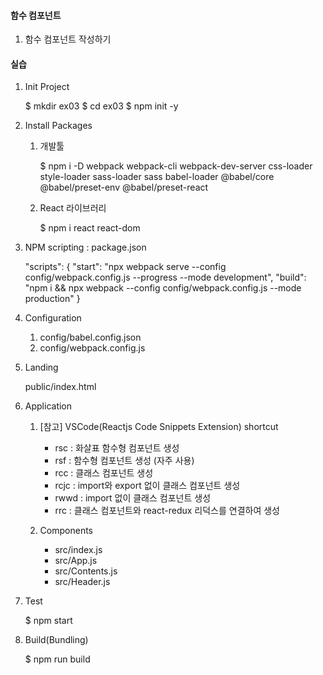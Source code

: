 #### 함수 컴포넌트
1. 함수 컴포넌트 작성하기


#### 실습
1. Init Project

    $ mkdir ex03
    $ cd ex03
    $ npm init -y 

2. Install Packages
   
   1) 개발툴
   
        $ npm i -D webpack webpack-cli webpack-dev-server css-loader style-loader sass-loader sass babel-loader @babel/core @babel/preset-env @babel/preset-react

   2) React 라이브러리

        $ npm i react react-dom


3. NPM scripting : package.json

    "scripts": {
        "start": "npx webpack serve --config config/webpack.config.js --progress --mode development",
        "build": "npm i && npx webpack --config config/webpack.config.js --mode production"
    } 

4. Configuration

    1) config/babel.config.json
    2) config/webpack.config.js

5. Landing

    public/index.html

6. Application
   
   1) [참고] VSCode(Reactjs Code Snippets Extension) shortcut

       - rsc : 화살표 함수형 컴포넌트 생성
       - rsf : 함수형 컴포넌트 생성 (자주 사용)
       - rcc : 클래스 컴포넌트 생성
       - rcjc : import와 export 없이 클래스 컴포넌트 생성
       - rwwd : import 없이 클래스 컴포넌트 생성
       - rrc : 클래스 컴포넌트와 react-redux 리덕스를 연결하여 생성

   2) Components
    
       - src/index.js
       - src/App.js
       - src/Contents.js
       - src/Header.js
   
7. Test

    $ npm start

8. Build(Bundling)

    $ npm run build